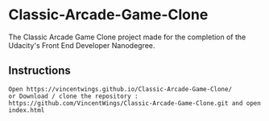 # Classic-Arcade-Game-Clone
The Classic Arcade Game Clone project made for the completion of the Udacity's Front End Developer Nanodegree.

## Instructions
```
Open https://vincentwings.github.io/Classic-Arcade-Game-Clone/ 
or Download / clone the repository :
https://github.com/VincentWings/Classic-Arcade-Game-Clone.git and open index.html
```
